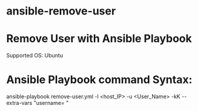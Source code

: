 # ansible-remove-user

# Remove User with Ansible Playbook
Supported OS: Ubuntu

# Ansible Playbook command Syntax:
ansible-playbook remove-user.yml -l <host_IP> -u <User_Name> -kK --extra-vars "username= "

